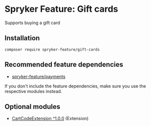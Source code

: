 # Spryker Feature: Gift cards

Supports buying a gift card

## Installation

```
composer require spryker-feature/gift-cards
```

## Recommended feature dependencies
- [spryker-feature/payments](https://github.com/spryker-feature/payments)

If you don't include the feature dependencies, make sure you use the respective modules instead.

## Optional modules
- [CartCodeExtension ^1.0.0](https://github.com/spryker/cart-code-extension) (Extension)
